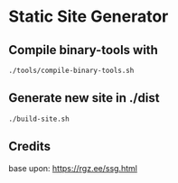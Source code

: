 # Static Site Generator

## Compile binary-tools with
`./tools/compile-binary-tools.sh`

## Generate new site in ./dist
`./build-site.sh`


## Credits
base upon: https://rgz.ee/ssg.html
